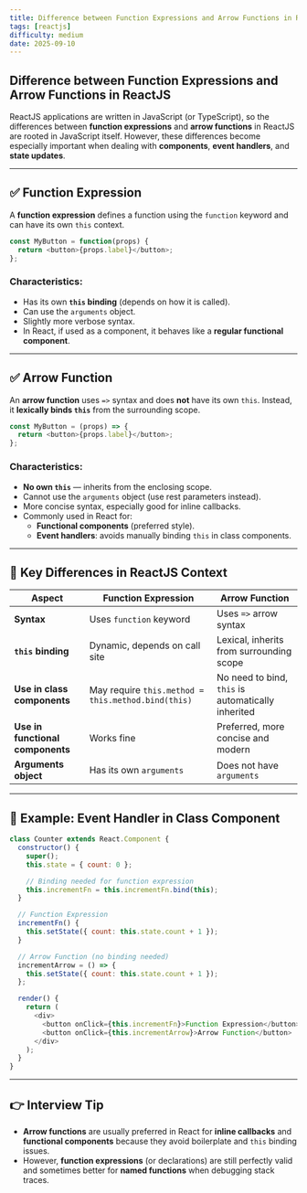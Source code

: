```yaml
---
title: Difference between Function Expressions and Arrow Functions in ReactJS
tags: [reactjs]
difficulty: medium
date: 2025-09-10
---
```


## Difference between Function Expressions and Arrow Functions in ReactJS

ReactJS applications are written in JavaScript (or TypeScript), so the differences between **function expressions** and **arrow functions** in ReactJS are rooted in JavaScript itself. However, these differences become especially important when dealing with **components**, **event handlers**, and **state updates**.

---

## ✅ Function Expression

A **function expression** defines a function using the `function` keyword and can have its own `this` context.

```javascript
const MyButton = function(props) {
  return <button>{props.label}</button>;
};
```

### Characteristics:
- Has its own **`this` binding** (depends on how it is called).  
- Can use the `arguments` object.  
- Slightly more verbose syntax.  
- In React, if used as a component, it behaves like a **regular functional component**.  

---

## ✅ Arrow Function

An **arrow function** uses `=>` syntax and does **not** have its own `this`. Instead, it **lexically binds `this`** from the surrounding scope.

```javascript
const MyButton = (props) => {
  return <button>{props.label}</button>;
};
```

### Characteristics:
- **No own `this`** — inherits from the enclosing scope.  
- Cannot use the `arguments` object (use rest parameters instead).  
- More concise syntax, especially good for inline callbacks.  
- Commonly used in React for:
  - **Functional components** (preferred style).
  - **Event handlers**: avoids manually binding `this` in class components.  

---

## 🔑 Key Differences in ReactJS Context

| Aspect                   | Function Expression                               | Arrow Function                                    |
|---------------------------|---------------------------------------------------|--------------------------------------------------|
| **Syntax**                | Uses `function` keyword                          | Uses `=>` arrow syntax                           |
| **`this` binding**        | Dynamic, depends on call site                    | Lexical, inherits from surrounding scope         |
| **Use in class components** | May require `this.method = this.method.bind(this)` | No need to bind, `this` is automatically inherited |
| **Use in functional components** | Works fine                                 | Preferred, more concise and modern                |
| **Arguments object**      | Has its own `arguments`                          | Does not have `arguments`                        |

---

## 📌 Example: Event Handler in Class Component

```javascript
class Counter extends React.Component {
  constructor() {
    super();
    this.state = { count: 0 };

    // Binding needed for function expression
    this.incrementFn = this.incrementFn.bind(this);
  }

  // Function Expression
  incrementFn() {
    this.setState({ count: this.state.count + 1 });
  }

  // Arrow Function (no binding needed)
  incrementArrow = () => {
    this.setState({ count: this.state.count + 1 });
  };

  render() {
    return (
      <div>
        <button onClick={this.incrementFn}>Function Expression</button>
        <button onClick={this.incrementArrow}>Arrow Function</button>
      </div>
    );
  }
}
```

---

## 👉 Interview Tip

- **Arrow functions** are usually preferred in React for **inline callbacks** and **functional components** because they avoid boilerplate and `this` binding issues.  
- However, **function expressions** (or declarations) are still perfectly valid and sometimes better for **named functions** when debugging stack traces.  

